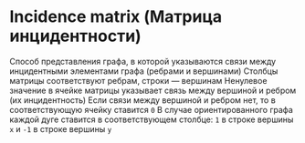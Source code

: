 # Incidence matrix (Матрица инцидентности)

Способ представления графа, в которой указываются связи между инцидентными элементами графа (ребрами и вершинами)
Столбцы матрицы соответствуют ребрам, строки — вершинам
Ненулевое значение в ячейке матрицы указывает связь между вершиной и ребром (их инцидентность)
Если связи между вершиной и ребром нет, то в соответствующую ячейку ставится `0`
В случае ориентированного графа каждой дуге ставится в соответствующем столбце: `1` в строке вершины `x` и `-1` в строке вершины `y`